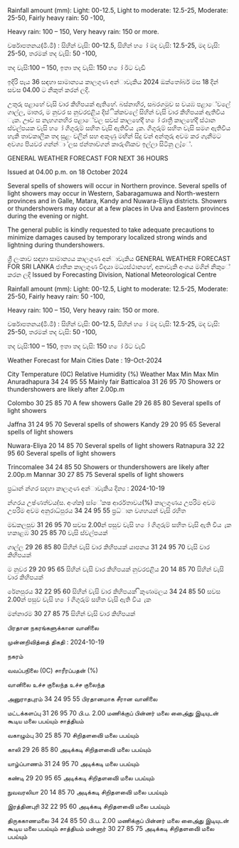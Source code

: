 Rainfall amount (mm): Light: 00-12.5, Light to moderate: 12.5-25, Moderate: 25-50, Fairly heavy rain: 50 -100,

Heavy rain: 100 – 150, Very heavy rain: 150 or more.

වර්ෂාපතනය(මි.මී) : සිහින් වැසි: 00-12.5, සිහින් හ ෝ මද වැසි: 12.5-25, මද වැසි: 25-50, තරමක් තද වැසි: 50 -100,

තද වැසි:100 – 150, ඉතා තද වැසි: 150 හ ෝ ඊට වැඩි

ඉදිරි පැය 36 සඳහා සාමාන්‍යය කාලගුණ අන්‍ාවැකිය 2024 ඔක්තෝබර් මස 18 දින්‍ සවස 04.00 ට නිකුත් කරන්‍ ලදි.

උතුරු පළාහේ වැසි වාර කිහිපයක් ඇතිහේ. බස්නාහිර, සබරගමුව ස වයඹ පළාේවලේ ගාල්ල, මාතර, ම නුවර ස නුවරඑළිය දිස්ික්කවලේ සිහින් වැසි වාර කිහිපයක් ඇතිවිය ැක. ඌව ස නැහගනහිර පළාේවල සවස් කාලහේදී හ ෝ රාත්‍රී කාලහේදී ස්ථාන ස්වල්පයක වැසි හ ෝ ගිගුරුම් සහිත වැසි ඇතිවිය ැක. ගිගුරුම් සහිත වැසි සමග ඇතිවිය හැකි තාවකාලික තද සුළං වලින් සහ අකුණු මඟින් සිදු වන්‍ අන්‍තුරු අවම කර ගැනීමට අවශ්‍ය පියවර ගන්න්‍ා ්ලස ජන්‍තාව්ගන් කාරුණිකව ඉල්ලා සිටිනු ලැ්ේ.

GENERAL WEATHER FORECAST FOR NEXT 36 HOURS

Issued at 04.00 p.m. on 18 October 2024

Several spells of showers will occur in Northern province. Several spells of light showers may occur in Western, Sabaragamuwa and North-western provinces and in Galle, Matara, Kandy and Nuwara-Eliya districts. Showers or thundershowers may occur at a few places in Uva and Eastern provinces during the evening or night.

The general public is kindly requested to take adequate precautions to minimize damages caused by temporary localized strong winds and lightning during thundershowers.

ශ්‍රී ලංකාව සඳහා සාමාන්‍යය කාලගුණ අන්‍ාවැකිය GENERAL WEATHER FORECAST FOR SRI LANKA ජාතික කාලගුණ විදයා මධ්‍යස්ථානහේ, අනාවැකි අංශය මගින් නිකුේ කරන ලදි Issued by Forecasting Division, National Meteorological Centre

Rainfall amount (mm): Light: 00-12.5, Light to moderate: 12.5-25, Moderate: 25-50, Fairly heavy rain: 50 -100,

Heavy rain: 100 – 150, Very heavy rain: 150 or more.

වර්ෂාපතනය(මි.මී) : සිහින් වැසි: 00-12.5, සිහින් හ ෝ මද වැසි: 12.5-25, මද වැසි: 25-50, තරමක් තද වැසි: 50 -100,

තද වැසි:100 – 150, ඉතා තද වැසි: 150 හ ෝ ඊට වැඩි

Weather Forecast for Main Cities Date : 19-Oct-2024

City Temperature (0C) Relative Humidity (%) Weather Max Min Max Min Anuradhapura 34 24 95 55 Mainly fair Batticaloa 31 26 95 70 Showers or thundershowers are likely after 2.00p.m

Colombo 30 25 85 70 A few showers Galle 29 26 85 80 Several spells of light showers

Jaffna 31 24 95 70 Several spells of showers Kandy 29 20 95 65 Several spells of light showers

Nuwara-Eliya 20 14 85 70 Several spells of light showers Ratnapura 32 22 95 60 Several spells of light showers

Trincomalee 34 24 85 50 Showers or thundershowers are likely after 2.00p.m Mannar 30 27 85 75 Several spells of light showers

ප්‍රධාන්‍ න්‍ගර සදහා කාලගුණ අන්‍ාවැකිය දින්‍ය : 2024-10-19

න්‍ගරය උෂ්ණත්වය(්ස. අංශ්‍ක) සා්ේකෂ ආර්රතාවය(%) කාලගුණය උපරිම අවම උපරිම අවම අනුරාධ්‍පුරය 34 24 95 55 ප්‍රධ්‍ාන වශහයන් වැසි රහිත

මඩකලපුව 31 26 95 70 සවස 2.00න් පසුව වැසි හ ෝ ගිගුරුම් සහිත වැසි ඇති විය ැක හකාළඹ 30 25 85 70 වැසි ස්වල්පයක්

ගාල්ල 29 26 85 80 සිහින් වැසි වාර කිහිපයක් යාපනය 31 24 95 70 වැසි වාර කිහිපයක්

ම නුවර 29 20 95 65 සිහින් වැසි වාර කිහිපයක් නුවරඑළිය 20 14 85 70 සිහින් වැසි වාර කිහිපයක්

රේනපුරය 32 22 95 60 සිහින් වැසි වාර කිහිපයක් ිකුණාමලය 34 24 85 50 සවස 2.00න් පසුව වැසි හ ෝ ගිගුරුම් සහිත වැසි ඇති විය ැක

මන්නාරම 30 27 85 75 සිහින් වැසි වාර කිහිපයක්

பிரதான நகரங்களுக்கான வானிலை

முன்னறிவித்தை் திகதி : 2024-10-19

நகரம்

வவப்பநிலை (0C) சாரீரப்பதன் (%)

வானிலை உச்ச குலைந்த உச்ச குலைந்த

அனுராதபுரம் 34 24 95 55 பிரதானமாக சீரான வானிலை

மட்டக்களப்பு 31 26 95 70 பி.ப. 2.00 மணிக்குப் பின்னர் மலை அை்ைது இடியுடன் கூடிய மலை பபய்யும் சாத்தியம்

வகாழும்பு 30 25 85 70 சிறிதளவிை் மலை பபய்யும்

காலி 29 26 85 80 அடிக்கடி சிறிதளவிை் மலை பபய்யும்

யாழ்ப்பாணம் 31 24 95 70 அடிக்கடி மலை பபய்யும்

கண்டி 29 20 95 65 அடிக்கடி சிறிதளவிை் மலை பபய்யும்

நுவவரலியா 20 14 85 70 அடிக்கடி சிறிதளவிை் மலை பபய்யும்

இரத்தினபுரி 32 22 95 60 அடிக்கடி சிறிதளவிை் மலை பபய்யும்

திருககாணமலை 34 24 85 50 பி.ப. 2.00 மணிக்குப் பின்னர் மலை அை்ைது இடியுடன் கூடிய மலை பபய்யும் சாத்தியம் மன்னார் 30 27 85 75 அடிக்கடி சிறிதளவிை் மலை பபய்யும்